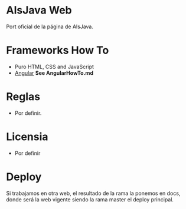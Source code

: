 # AlsJava Web

Port oficial de la página de AlsJava.

# Frameworks How To
 - Puro HTML, CSS and JavaScript
 - [Angular](https://github.com/angular/angular-cli/wiki/stories-github-pages) **See AngularHowTo.md**

# Reglas
 - Por definir.

# Licensia
 - Por definir

# Deploy
Si trabajamos en otra web, el resultado de la rama la ponemos en docs, donde será la web vigente siendo la rama master el deploy principal.
